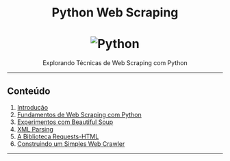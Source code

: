 <h1 align="center">Python Web Scraping</h1>

<h1 align="center">
    <img alt="Python" title="Python-Scraping" src="https://i.imgur.com/lCUdNpt.gif"> </br>
</h1>

<p align="center">
	Explorando Técnicas de Web Scraping com Python
</p>

---------------------------------------

## Conteúdo

01. [Introdução](https://github.com/the-akira/Python-Web-Scraping/blob/master/articles/Introdu%C3%A7%C3%A3o.md)
02. [Fundamentos de Web Scraping com Python](https://nbviewer.jupyter.org/github/the-akira/Python-Web-Scraping/blob/master/notebooks/Fundamentos.ipynb)
03. [Experimentos com Beautiful Soup](https://nbviewer.jupyter.org/github/the-akira/Python-Web-Scraping/blob/master/notebooks/Beautiful%20Soup.ipynb)
04. [XML Parsing](https://nbviewer.jupyter.org/github/the-akira/Python-Web-Scraping/blob/master/notebooks/XML%20Parsing.ipynb)
05. [A Biblioteca Requests-HTML](https://nbviewer.jupyter.org/github/the-akira/Python-Web-Scraping/blob/master/notebooks/Requests-HTML.ipynb)
06. [Construindo um Simples Web Crawler](https://nbviewer.jupyter.org/github/the-akira/Python-Web-Scraping/blob/master/notebooks/Web%20Crawler.ipynb)

---------------------------------------
